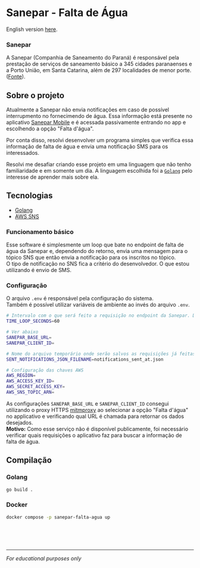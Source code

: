 # Sanepar - Falta de Água

English version [here](README-en.md).

### Sanepar
A Sanepar (Companhia de Saneamento do Paraná) é responsável pela prestação de serviços de saneamento básico a 345 cidades paranaenses e a Porto União, em Santa Catarina, além de 297 localidades de menor porte. ([Fonte](https://site.sanepar.com.br/a-sanepar/perfil)).

## Sobre o projeto
Atualmente a Sanepar não envia notificações em caso de possível interrupmento no fornecimendo de água. Essa informação está presente no aplicativo [Sanepar Mobile](https://play.google.com/store/apps/details?id=br.com.sanepar.saneparmobile) e é acessada passivamente entrando no app e escolhendo a opção "Falta d'água".

Por conta disso, resolvi desenvolver um programa simples que verifica essa informação de falta de água e envia uma notificação SMS para os interessados.

Resolvi me desafiar criando esse projeto em uma linguagem que não tenho familiaridade e em somente um dia.
A linguagem escolhida foi a [`Golang`](https://go.dev/) pelo interesse de aprender mais sobre ela.

## Tecnologias
- [Golang](https://go.dev/)
- [AWS SNS](https://aws.amazon.com/sns/)

### Funcionamento básico
Esse software é simplesmente um loop que bate no endpoint de falta de água da Sanepar e, dependendo do retorno, envia uma mensagem para o tópico SNS que então envia a notificação para os inscritos no tópico. <br>
O tipo de notificação no SNS fica a critério do desenvolvedor. O que estou utilizando é envio de SMS.

### Configuração
O arquivo `.env` é responsável pela configuração do sistema.<br>
Também é possível utilizar variáveis de ambiente ao invés do arquivo `.env`.

```bash
# Intervalo com o que será feito a requisição no endpoint da Sanepar. Default: 60 segundos
TIME_LOOP_SECONDS=60

# Ver abaixo
SANEPAR_BASE_URL= 
SANEPAR_CLIENT_ID=

# Nome do arquivo temporário onde serão salvos as requisições já feitas
SENT_NOTIFICATIONS_JSON_FILENAME=notifications_sent_at.json 

# Configuração das chaves AWS
AWS_REGION=
AWS_ACCESS_KEY_ID=
AWS_SECRET_ACCESS_KEY=
AWS_SNS_TOPIC_ARN=
```
As configurações `SANEPAR_BASE_URL` e `SANEPAR_CLIENT_ID` consegui utilizando o proxy HTTPS [mitmproxy](https://mitmproxy.org/) ao selecionar a opção "Falta d'água" no applicativo e verificando qual URL é chamada para retornar os dados desejados.<br>
__Motivo:__ Como esse serviço não é disponível publicamente, foi necessário verificar quais requisições o aplicativo faz para buscar a informação de falta de água.

## Compilação
### Golang
```bash
go build .
```
### Docker
```bash
docker compose -p sanepar-falta-agua up
```

<br>
<br>
<br>

___
_For educational purposes only_
